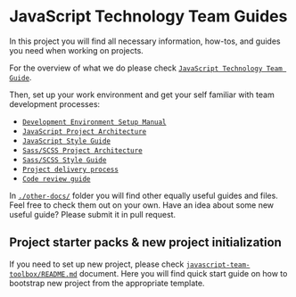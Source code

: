 # JavaScript Technology Team Guides

In this project you will find all necessary information, how-tos, and guides you need when working on projects.

For the overview of what we do please check [`JavaScript Technology Team Guide`](./javascript-technology-team-guide.md).

Then, set up your work environment and get your self familiar with team development processes: 

* [`Development Environment Setup Manual`](./development-environment-setup-manual.md)
* [`JavaScript Project Architecture`](./javascript-project-architecture.md)
* [`JavaScript Style Guide`](./javascript-style-guide.md)
* [`Sass/SCSS Project Architecture`](./sass-scss-project-architecture.md)
* [`Sass/SCSS Style Guide`](./sass-scss-style-guide.md)
* [`Project delivery process`](./project-delivery-process.md)
* [`Code review guide`](./code-review-guide.md)

In [`./other-docs/`](./other-docs) folder you will find other equally useful guides and files. Feel free to check them 
out on your own. Have an idea about some new useful guide? Please submit it in pull request.

## Project starter packs & new project initialization

If you need to set up new project, please check [`javascript-team-toolbox/README.md`](https://gitlab.computerrock.com/js/javascript-team-toolbox/-/blob/master/README.md) 
document. Here you will find quick start guide on how to bootstrap new project from the appropriate template.
